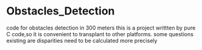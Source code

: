 # Obstacles_Detection
code for obstacles detection in 300 meters
this is a project writtten by pure C code,so it is convenient to transplant to other platforms.
some questions existing are disparities need to be calculated  more precisely
